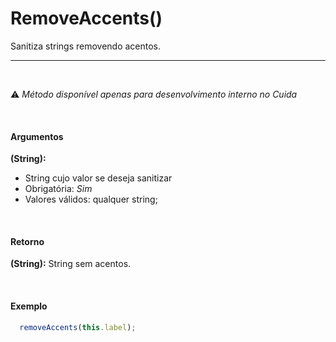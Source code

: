 # RemoveAccents()

Sanitiza strings removendo acentos.

<hr />
<br />

⚠️ *Método disponível apenas para desenvolvimento interno no Cuida*

<br />

#### Argumentos

**(String):**
- String cujo valor se deseja sanitizar
- Obrigatória: *Sim*
- Valores válidos: qualquer string;

<br />

#### Retorno

**(String):** String sem acentos.

<br />

#### Exemplo

```js
  removeAccents(this.label);
```

